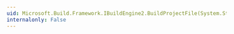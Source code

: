 ```yaml
---
uid: Microsoft.Build.Framework.IBuildEngine2.BuildProjectFile(System.String,System.String[],System.Collections.IDictionary,System.Collections.IDictionary,System.String)
internalonly: False
---
```

